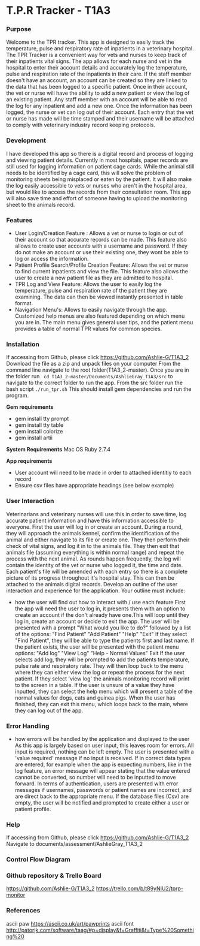 # T.P.R Tracker - T1A3
### Purpose
Welcome to the TPR tracker. This app is designed to easily track the temperature, pulse and respiratory rate of inpatients in a veterinary hospital.
The TPR Tracker is a convenient way for vets and nurses to keep track of their inpatients vital signs. The app allows for each nurse and vet in the hospital to enter their account details and accurately log the temperature, pulse and respiration rate of the inpatients in their care. If the staff member doesn't have an account, an account can be created so they are linked to the data that has been logged to a specific patient. Once in their account, the vet or nurse will have the ability to add a new patient or view the log of an existing patient. Any staff member with an account will be able to read the log for any inpatient and add a new one. Once the information has been logged, the nurse or vet can log out of their account. Each entry that the vet or nurse has made will be time stamped and their username will be attached to comply with veterinary industry record keeping protocols.

### Development
I have developed this app so there is a digital record and process of logging and viewing patient details. Currently in most hospitals, paper records are still used for logging information on patient cage cards. While the animal still needs to be identified by a cage card, this will solve the problem of monitoring sheets being misplaced or eaten by the patient. It will also make the log easily accessible to vets or nurses who aren't in the hospital area, but would like to access the records from their consultation room. This app will also save time and effort of someone having to upload the monitoring sheet to the animals record.

### Features
- User Login/Creation Feature : Allows a vet or nurse to login or out of their account so that accurate records can be made.    This feature also allows to create user accounts with a username and password. If they do not make an account or use their existing one, they wont be able to log or access the information.
- Patient Profile Search/Profile Creation Feature: Allows the vet or nurse to find current inpatients and view the file. This feature also allows the user to create a new patient file as they are admitted to hospital.
- TPR Log and View Feature: Allows the user to easily log the temperature, pulse and respiration rate of the patient they are examining. The data can then be viewed instantly presented in table format.
- Navigation Menu's: Allows to easily navigate through the app. Customized help menus are also featured depending on which menu you are in. The main menu gives general user tips, and the patient menu provides a table of normal TPR values for common species.


### Installation
If accessing from Github, please click https://github.com/Ashlie-G/T1A3_2
Download the file as a zip and unpack files on your computer
From the command line navigate to the root folder(T1A3_2-master).
Once you are in the folder run ``` cd T1A3_2-master/Documents/AshlieGray_T1A3/src``` to navigate to the correct folder to run the app.
From the src folder run the bash script ```./run_tpr.sh```
This should install gem dependencies and run the program.

**Gem requirements**
 - gem install tty prompt
 - gem install tty table
 - gem install colorize
 - gem install artii

**System Requirements**
Mac OS
Ruby 2.7.4 

**App requirements**
- User account will need to be made in order to attached identitiy to each record
- Ensure csv files have appropriate headings (see below example)



### User Interaction

Veterinarians and veterinary nurses will use this in order to save time, log accurate patient information and have this information accessible to everyone. First the user will log in or create an account. During a round, they will approach the animals kennel, confirm the identification of the animal and either navigate to its file or create one. They then perform their check of vital signs, and log it in to the animals file. They then exit that animals file (assuming everything is within normal range) and repeat the process with the next animal. As rounds happen frequently, the log will contain the identity of the vet or nurse who logged it, the time and date. Each patient's file will be amended with each entry so there is a complete picture of its progress throughout it's hospital stay. This can then be attached to the animals digital records.
Develop an outline of the user interaction and experience for the application.
Your outline must include:
- how the user will find out how to interact with / use each feature
First the app will need the user to log in, it presents them with an option to create an account if the don't already have one.This will loop until they log in, create an account or decide to exit the app.
The user will be presented with a prompt "What would you like to do?" followed by a list of the options:
"Find Patient"
"Add Patient"
"Help"
"Exit"
If they select "Find Patient", they will be able to type the patients first and last name. If the patient exists, the user will be presented with the patient menu options:
"Add log"
"View Log"
"Help - Normal Values"
Exit 
If the user selects add log, they will be prompted to add the patients temperature, pulse rate and respiratory rate. They will then loop back to the menu where they can either view the log or repeat the process for the next patient.
If they select 'view log' the animals monitoring record will print to the screen in a table. 
If the user is unsure of a value they have inputted, they can select the help menu which will present a table of the normal values for dogs, cats and guinea pigs.
When the user has finished, they can exit this menu, which loops back to the main, where they can log out of the app.

### Error Handling
- how errors will be handled by the application and displayed to the user
As this app is largely based on user input, this leaves room for errors.
All input is required, nothing can be left empty. The user is presented with a 'value required' message if no input is received.
If in correct data types are entered, for example when the app is expecting numbers, like in the log feature, an error message will appear stating that the value entered cannot be converted, so number will need to be inputted to move forward.
In terms of authentication, users are presented with error messages if usernames, passwords or patient names are incorrect, and are direct back to the appropriate menu.
If the database files (Csv) are empty, the user will be notified and prompted to create either a user or patient profile.

### Help
If accessing from Github, please click https://github.com/Ashlie-G/T1A3_2
Navigate to documents/assessment/AshlieGray_T1A3_2


### Control Flow Diagram


### Github repository & Trello Board
https://github.com/Ashlie-G/T1A3_2
https://trello.com/b/t89yNIU2/tprp-monitor


### References
ascii paw
https://ascii.co.uk/art/pawprints
ascii font
http://patorjk.com/software/taag/#p=display&f=Graffiti&t=Type%20Something%20

